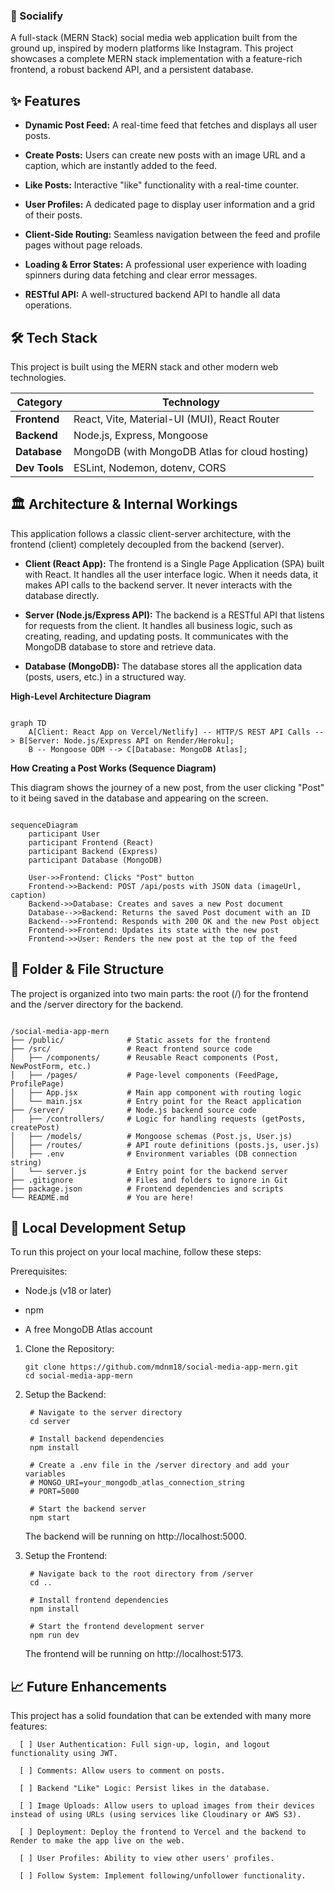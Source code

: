 ### 📸 Socialify 
A full-stack (MERN Stack) social media web application built from the ground up, inspired by modern platforms like Instagram. This project showcases a complete MERN stack implementation with a feature-rich frontend, a robust backend API, and a persistent database.

## ✨ Features
- **Dynamic Post Feed:** A real-time feed that fetches and displays all user posts.

- **Create Posts:** Users can create new posts with an image URL and a caption, which are instantly added to the feed.

- **Like Posts:** Interactive "like" functionality with a real-time counter.

- **User Profiles:** A dedicated page to display user information and a grid of their posts.

- **Client-Side Routing:** Seamless navigation between the feed and profile pages without page reloads.

- **Loading & Error States:** A professional user experience with loading spinners during data fetching and clear error messages.

- **RESTful API:** A well-structured backend API to handle all data operations.

## 🛠️ Tech Stack
This project is built using the MERN stack and other modern web technologies.

| Category   | Technology |
|------------|------------|
| **Frontend** | React, Vite, Material-UI (MUI), React Router |
| **Backend**  | Node.js, Express, Mongoose |
| **Database** | MongoDB (with MongoDB Atlas for cloud hosting) |
| **Dev Tools** | ESLint, Nodemon, dotenv, CORS |

## 🏛️ Architecture & Internal Workings
This application follows a classic client-server architecture, with the frontend (client) completely decoupled from the backend (server).

  - **Client (React App):** The frontend is a Single Page Application (SPA) built with React. It handles all the user interface logic. When it needs data, it makes API calls to the backend server. It never interacts with the database directly.

  - **Server (Node.js/Express API):** The backend is a RESTful API that listens for requests from the client. It handles all business logic, such as creating, reading, and updating posts. It communicates with the MongoDB database to store and retrieve data.

  - **Database (MongoDB):** The database stores all the application data (posts, users, etc.) in a structured way.

**High-Level Architecture Diagram**

```mermaid

graph TD
    A[Client: React App on Vercel/Netlify] -- HTTP/S REST API Calls --> B[Server: Node.js/Express API on Render/Heroku];
    B -- Mongoose ODM --> C[Database: MongoDB Atlas];

```

**How Creating a Post Works (Sequence Diagram)**

This diagram shows the journey of a new post, from the user clicking "Post" to it being saved in the database and appearing on the screen.

```mermaid

sequenceDiagram
    participant User
    participant Frontend (React)
    participant Backend (Express)
    participant Database (MongoDB)

    User->>Frontend: Clicks "Post" button
    Frontend->>Backend: POST /api/posts with JSON data (imageUrl, caption)
    Backend->>Database: Creates and saves a new Post document
    Database-->>Backend: Returns the saved Post document with an ID
    Backend-->>Frontend: Responds with 200 OK and the new Post object
    Frontend->>Frontend: Updates its state with the new post
    Frontend->>User: Renders the new post at the top of the feed

```

## 📁 Folder & File Structure

The project is organized into two main parts: the root (/) for the frontend and the /server directory for the backend.

```

/social-media-app-mern
├── /public/              # Static assets for the frontend
├── /src/                 # React frontend source code
│   ├── /components/      # Reusable React components (Post, NewPostForm, etc.)
│   ├── /pages/           # Page-level components (FeedPage, ProfilePage)
│   ├── App.jsx           # Main app component with routing logic
│   └── main.jsx          # Entry point for the React application
├── /server/              # Node.js backend source code
│   ├── /controllers/     # Logic for handling requests (getPosts, createPost)
│   ├── /models/          # Mongoose schemas (Post.js, User.js)
│   ├── /routes/          # API route definitions (posts.js, user.js)
│   ├── .env              # Environment variables (DB connection string)
│   └── server.js         # Entry point for the backend server
├── .gitignore            # Files and folders to ignore in Git
├── package.json          # Frontend dependencies and scripts
└── README.md             # You are here!

```

## 🚀 Local Development Setup

To run this project on your local machine, follow these steps:

Prerequisites:

- Node.js (v18 or later)

- npm

- A free MongoDB Atlas account

1. Clone the Repository:
   ```
   git clone https://github.com/mdnm18/social-media-app-mern.git
   cd social-media-app-mern
   
   ```
2. Setup the Backend:
   ```
    # Navigate to the server directory
    cd server

    # Install backend dependencies
    npm install
    
    # Create a .env file in the /server directory and add your variables
    # MONGO_URI=your_mongodb_atlas_connection_string
    # PORT=5000
    
    # Start the backend server
    npm start

   ```
   The backend will be running on http://localhost:5000.
   
3. Setup the Frontend:
   ```
    # Navigate back to the root directory from /server
    cd ..
    
    # Install frontend dependencies
    npm install
    
    # Start the frontend development server
    npm run dev

   ```
   The frontend will be running on http://localhost:5173.

## 📈 Future Enhancements
    
   This project has a solid foundation that can be extended with many more features:

      [ ] User Authentication: Full sign-up, login, and logout functionality using JWT.
      
      [ ] Comments: Allow users to comment on posts.
      
      [ ] Backend "Like" Logic: Persist likes in the database.
      
      [ ] Image Uploads: Allow users to upload images from their devices instead of using URLs (using services like Cloudinary or AWS S3).
      
      [ ] Deployment: Deploy the frontend to Vercel and the backend to Render to make the app live on the web.
      
      [ ] User Profiles: Ability to view other users' profiles.
      
      [ ] Follow System: Implement following/unfollower functionality.

  

  
